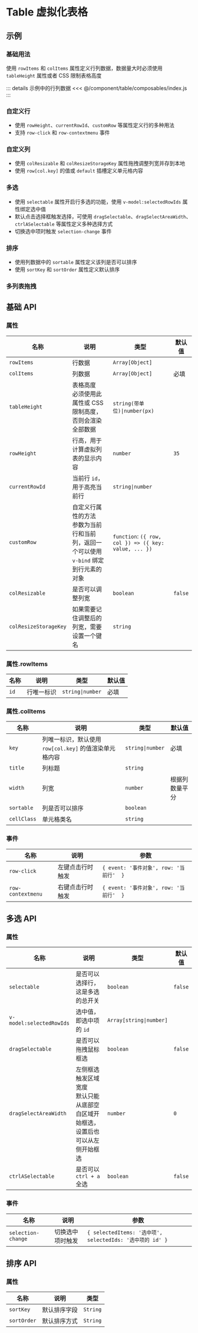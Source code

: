 # Table 虚拟化表格

## 示例

### 基础用法

使用 `rowItems` 和 `colItems` 属性定义行列数据，数据量大时必须使用 `tableHeight` 属性或者 CSS 限制表格高度

::: details 示例中的行列数据
<<< @/component/table/composables/index.js
:::

<preview path="./demos/basic.vue"></preview>

### 自定义行

- 使用 `rowHeight`、`currentRowId`、`customRow` 等属性定义行的多种用法
- 支持 `row-click` 和 `row-contextmenu` 事件

<preview path="./demos/rows.vue"></preview>

### 自定义列

- 使用 `colResizable` 和 `colResizeStorageKey` 属性拖拽调整列宽并存到本地
- 使用 `row[col.key]` 的值或 `default` 插槽定义单元格内容

<preview path="./demos/cols.vue"></preview>

<!-- 数据状态 -->
<!--@include: ./parts/data-state-guild.md-->

<preview path="./demos/data-state.vue"></preview>

### 多选

- 使用 `selectable` 属性开启行多选的功能，使用 `v-model:selectedRowIds` 属性绑定选中值
- 默认点击选择框触发选择，可使用 `dragSelectable`、`dragSelectAreaWidth`、`ctrlASelectable` 等属性定义多种选择方式
- 切换选中项时触发 `selection-change` 事件

<preview path="./demos/selection.vue"></preview>

### 排序

- 使用列数据中的 `sortable` 属性定义该列是否可以排序
- 使用 `sortKey` 和 `sortOrder` 属性定义默认排序

<preview path="./demos/sort.vue"></preview>

<!-- 拖拽排序 -->
<!--@include: ./parts/drag-sort-guild.md-->

<preview path="./demos/drag-sort.vue"></preview>

### 多列表拖拽

<preview path="./demos/drag-sort-multi.vue"></preview>

## 基础 API

### 属性

| 名称                  | 说明                                                                                       | 类型                                                  | 默认值  |
| --------------------- | ------------------------------------------------------------------------------------------ | ----------------------------------------------------- | ------- |
| `rowItems`            | 行数据                                                                                     | `Array[Object]`                                       |         |
| `colItems`            | 列数据                                                                                     | `Array[Object]`                                       | 必填    |
| `tableHeight`         | 表格高度 <br> 必须使用此属性或 CSS 限制高度，否则会渲染全部数据                            | `string(带单位)\|number(px)`                          |         |
| `rowHeight`           | 行高，用于计算虚拟列表的显示内容                                                           | `number`                                              | `35`    |
| `currentRowId`        | 当前行 `id`，用于高亮当前行                                                                | `string\|number`                                      |         |
| `customRow`           | 自定义行属性的方法 <br> 参数为当前行和当前列，返回一个可以使用 `v-bind` 绑定到行元素的对象 | `function`: `({ row, col }) => ({ key: value, ... })` |         |
| `colResizable`        | 是否可以调整列宽                                                                           | `boolean`                                             | `false` |
| `colResizeStorageKey` | 如果需要记住调整后的列宽，需要设置一个键名                                                 | `string`                                              |         |

### 属性.rowItems

| 名称 | 说明       | 类型             | 默认值 |
| ---- | ---------- | ---------------- | ------ |
| `id` | 行唯一标识 | `string\|number` | 必填   |

### 属性.colItems

| 名称        | 说明                                                   | 类型             | 默认值         |
| ----------- | ------------------------------------------------------ | ---------------- | -------------- |
| `key`       | 列唯一标识，默认使用 `row[col.key]` 的值渲染单元格内容 | `string\|number` | 必填           |
| `title`     | 列标题                                                 | `string`         |                |
| `width`     | 列宽                                                   | `number`         | 根据列数量平分 |
| `sortable`  | 列是否可以排序                                         | `boolean`        |                |
| `cellClass` | 单元格类名                                             | `string`         |                |

### 事件

| 名称              | 说明             | 参数                                    |
| ----------------- | ---------------- | --------------------------------------- |
| `row-click`       | 左键点击行时触发 | `{ event: '事件对象', row: '当前行'  }` |
| `row-contextmenu` | 右键点击行时触发 | `{ event: '事件对象', row: '当前行'  }` |

<!-- 数据状态 -->
<!--@include: ./parts/data-state-api.md-->

## 多选 API

### 属性

| 名称                     | 说明                                                                                 | 类型                    | 默认值  |
| ------------------------ | ------------------------------------------------------------------------------------ | ----------------------- | ------- |
| `selectable`             | 是否可以选择行，这是多选的总开关                                                     | `boolean`               | `false` |
| `v-model:selectedRowIds` | 选中值，即选中项的 `id`                                                              | `Array[string\|number]` |         |
| `dragSelectable`         | 是否可以拖拽鼠标框选                                                                 | `boolean`               | `false` |
| `dragSelectAreaWidth`    | 左侧框选触发区域宽度 <br> 默认只能从底部空白区域开始框选，设置后也可以从左侧开始框选 | `number`                | `0`     |
| `ctrlASelectable`        | 是否可以 `ctrl + a` 全选                                                             | `boolean`               | `false` |

### 事件

| 名称               | 说明             | 参数                                                      |
| ------------------ | ---------------- | --------------------------------------------------------- |
| `selection-change` | 切换选中项时触发 | `{ selectedItems: '选中项', selectedIds: '选中项的 id' }` |

## 排序 API

### 属性

| 名称        | 说明         | 类型     |
| ----------- | ------------ | -------- |
| `sortKey`   | 默认排序字段 | `String` |
| `sortOrder` | 默认排序方式 | `String` |

<!-- 拖拽排序 -->
<!--@include: ./parts/drag-sort-api.md-->
